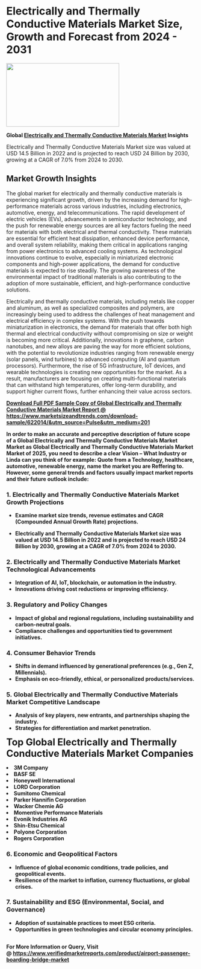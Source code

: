 <H1>Electrically and Thermally Conductive Materials Market Size, Growth and Forecast from 2024 - 2031</H1><img class="aligncenter size-medium wp-image-584254" src="https://thirdeyenews.in/wp-content/uploads/2024/09/Global-Market-Research-300x168.jpeg" alt="" width="300" height="168" /><p><strong>Global&nbsp;<a href="https://www.marketsizeandtrends.com/download-sample/622014/&amp;utm_source=Pulse&amp;utm_medium=201">Electrically and Thermally Conductive Materials Market</a> Insights</strong></p><p>Electrically and Thermally Conductive Materials Market size was valued at USD 14.5 Billion in 2022 and is projected to reach USD 24 Billion by 2030, growing at a CAGR of 7.0% from 2024 to 2030.</p><p><h2>Market Growth Insights</h2> <p>The global market for electrically and thermally conductive materials is experiencing significant growth, driven by the increasing demand for high-performance materials across various industries, including electronics, automotive, energy, and telecommunications. The rapid development of electric vehicles (EVs), advancements in semiconductor technology, and the push for renewable energy sources are all key factors fueling the need for materials with both electrical and thermal conductivity. These materials are essential for efficient heat dissipation, enhanced device performance, and overall system reliability, making them critical in applications ranging from power electronics to advanced cooling systems. As technological innovations continue to evolve, especially in miniaturized electronic components and high-power applications, the demand for conductive materials is expected to rise steadily. The growing awareness of the environmental impact of traditional materials is also contributing to the adoption of more sustainable, efficient, and high-performance conductive solutions.</p> <p><strong><a href="#"></a></strong></p> <p>Electrically and thermally conductive materials, including metals like copper and aluminum, as well as specialized composites and polymers, are increasingly being used to address the challenges of heat management and electrical efficiency in complex systems. With the push towards miniaturization in electronics, the demand for materials that offer both high thermal and electrical conductivity without compromising on size or weight is becoming more critical. Additionally, innovations in graphene, carbon nanotubes, and new alloys are paving the way for more efficient solutions, with the potential to revolutionize industries ranging from renewable energy (solar panels, wind turbines) to advanced computing (AI and quantum processors). Furthermore, the rise of 5G infrastructure, IoT devices, and wearable technologies is creating new opportunities for the market. As a result, manufacturers are focusing on creating multi-functional materials that can withstand high temperatures, offer long-term durability, and support higher current flows, further enhancing their value across sectors. <p><strong><a href="#"></p><p><span class=""><strong>Download Full PDF Sample Copy of Global Electrically and Thermally Conductive Materials Market Report</strong> @ <a href="https://www.marketsizeandtrends.com/download-sample/622014/&amp;utm_source=Pulse&amp;utm_medium=201" target="_blank">https://www.marketsizeandtrends.com/download-sample/622014/&amp;utm_source=Pulse&amp;utm_medium=201</a></span></p><p>In order to make an accurate and perceptive description of future scope of a Global&nbsp;Electrically and Thermally Conductive Materials Market Market as Global&nbsp;Electrically and Thermally Conductive Materials Market Market of 2025, you need to describe a clear Vision &ndash; What Industry or Linda can you think of for example: Quote from a Technology, healthcare, automotive, renewable energy, name the market you are Reffering to. However, some general trends and factors usually impact market reports and their future outlook include:</p><h3>1.&nbsp;<strong>Electrically and Thermally Conductive Materials Market Growth Projections</strong></h3><ul><li>Examine market size trends, revenue estimates and CAGR (Compounded Annual Growth Rate) projections.</li><li><p>Electrically and Thermally Conductive Materials Market size was valued at USD 14.5 Billion in 2022 and is projected to reach USD 24 Billion by 2030, growing at a CAGR of 7.0% from 2024 to 2030.</p></li></ul><h3>2.&nbsp;<strong>Electrically and Thermally Conductive Materials Market Technological Advancements</strong></h3><ul><li>Integration of AI, IoT, blockchain, or automation in the industry.</li><li>Innovations driving cost reductions or improving efficiency.</li></ul><h3>3.&nbsp;<strong>Regulatory and Policy Changes</strong></h3><ul><li>Impact of global and regional regulations, including sustainability and carbon-neutral goals.</li><li>Compliance challenges and opportunities tied to government initiatives.</li></ul><h3>4.&nbsp;<strong>Consumer Behavior Trends</strong></h3><ul><li>Shifts in demand influenced by generational preferences (e.g., Gen Z, Millennials).</li><li>Emphasis on eco-friendly, ethical, or personalized products/services.</li></ul><h3>5.&nbsp;<strong>Global Electrically and Thermally Conductive Materials Market Competitive Landscape</strong></h3><ul><li>Analysis of key players, new entrants, and partnerships shaping the industry.</li><li>Strategies for differentiation and market penetration.</li></ul><p data-pm-slice="1 1 []"><span style="color: inherit; font-family: inherit; font-size: 25px;">Top Global Electrically and Thermally Conductive Materials Market Companies</span></p><div class="" data-test-id=""><p><li>3M Company</li><li> BASF SE</li><li> Honeywell International</li><li> LORD Corporation</li><li> Sumitomo Chemical</li><li> Parker Hannifin Corporation</li><li> Wacker Chemie AG</li><li> Momentive Performance Materials</li><li> Evonik Industries AG</li><li> Shin-Etsu Chemical</li><li> Polyone Corporation</li><li> Rogers Corporation</li></p></div><h3>6.&nbsp;<strong>Economic and Geopolitical Factors</strong></h3><ul><li>Influence of global economic conditions, trade policies, and geopolitical events.</li><li>Resilience of the market to inflation, currency fluctuations, or global crises.</li></ul><h3>7.&nbsp;<strong>Sustainability and ESG (Environmental, Social, and Governance)</strong></h3><ul><li>Adoption of sustainable practices to meet ESG criteria.</li><li>Opportunities in green technologies and circular economy principles.</li></ul><h2><strong style="font-size: 14px;">For More Information or Query, Visit @&nbsp;</strong><a style="background-color: #ffffff; font-size: 14px;" href="https://www.marketsizeandtrends.com/report/electrically-and-thermally-conductive-materials-market/" target="_blank">https://www.verifiedmarketreports.com/product/airport-passenger-boarding-bridge-market</a></h2>
